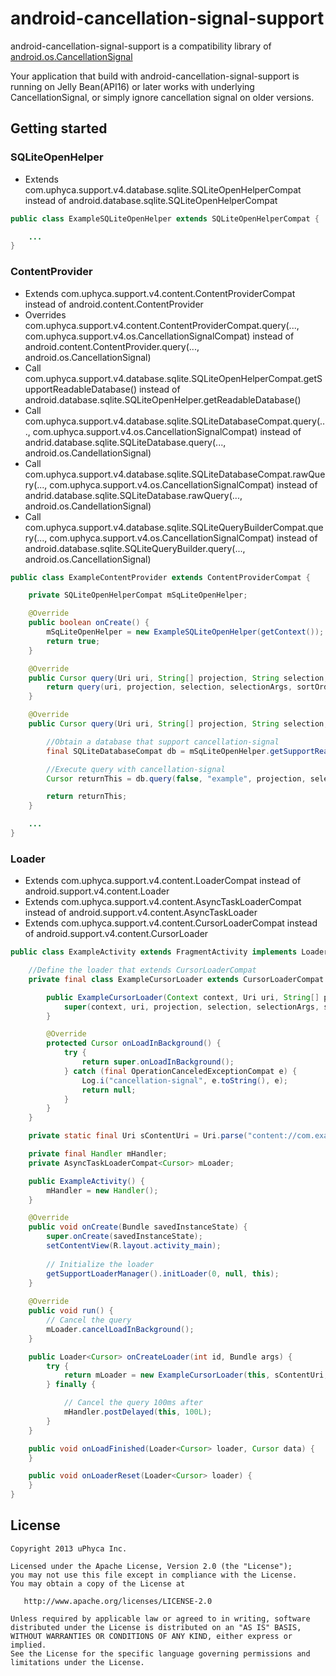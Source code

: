 android-cancellation-signal-support
===================================

android-cancellation-signal-support is a compatibility library of [android.os.CancellationSignal][1]



Your application that build with android-cancellation-signal-support is running on Jelly Bean(API16) or later works with underlying CancellationSignal, or simply ignore cancellation signal on older versions.


Getting started
-------


### SQLiteOpenHelper
 
- Extends com.uphyca.support.v4.database.sqlite.SQLiteOpenHelperCompat instead of android.database.sqlite.SQLiteOpenHelperCompat

```Java
public class ExampleSQLiteOpenHelper extends SQLiteOpenHelperCompat {

    ...
}
```

### ContentProvider

- Extends com.uphyca.support.v4.content.ContentProviderCompat instead of android.content.ContentProvider
- Overrides com.uphyca.support.v4.content.ContentProviderCompat.query(..., com.uphyca.support.v4.os.CancellationSignalCompat) instead of android.content.ContentProvider.query(..., android.os.CancellationSignal)
- Call com.uphyca.support.v4.database.sqlite.SQLiteOpenHelperCompat.getSupportReadableDatabase() instead of android.database.sqlite.SQLiteOpenHelper.getReadableDatabase()
- Call com.uphyca.support.v4.database.sqlite.SQLiteDatabaseCompat.query(..., com.uphyca.support.v4.os.CancellationSignalCompat) instead of andrid.database.sqlite.SQLiteDatabase.query(..., android.os.CandellationSignal)
- Call com.uphyca.support.v4.database.sqlite.SQLiteDatabaseCompat.rawQuery(..., com.uphyca.support.v4.os.CancellationSignalCompat) instead of andrid.database.sqlite.SQLiteDatabase.rawQuery(..., android.os.CandellationSignal)
- Call com.uphyca.support.v4.database.sqlite.SQLiteQueryBuilderCompat.query(..., com.uphyca.support.v4.os.CancellationSignalCompat) instead of android.database.sqlite.SQLiteQueryBuilder.query(..., android.os.CancellationSignal)


```Java
public class ExampleContentProvider extends ContentProviderCompat {

    private SQLiteOpenHelperCompat mSqLiteOpenHelper;

    @Override
    public boolean onCreate() {
        mSqLiteOpenHelper = new ExampleSQLiteOpenHelper(getContext());
        return true;
    }

    @Override
    public Cursor query(Uri uri, String[] projection, String selection, String[] selectionArgs, String sortOrder) {
        return query(uri, projection, selection, selectionArgs, sortOrder, (CancellationSignalCompat) null);
    }

    @Override
    public Cursor query(Uri uri, String[] projection, String selection, String[] selectionArgs, String sortOrder, CancellationSignalCompat cancellationSignal) {

        //Obtain a database that support cancellation-signal
        final SQLiteDatabaseCompat db = mSqLiteOpenHelper.getSupportReadableDatabase();

        //Execute query with cancellation-signal
        Cursor returnThis = db.query(false, "example", projection, selection, selectionArgs, null, null, null, null, cancellationSignal);

        return returnThis;
    }

    ...
}
```

### Loader

- Extends com.uphyca.support.v4.content.LoaderCompat instead of android.support.v4.content.Loader
- Extends com.uphyca.support.v4.content.AsyncTaskLoaderCompat instead of android.support.v4.content.AsyncTaskLoader
- Extends com.uphyca.support.v4.content.CursorLoaderCompat instead of android.support.v4.content.CursorLoader

```Java
public class ExampleActivity extends FragmentActivity implements LoaderCallbacks<Cursor>, Runnable {

    //Define the loader that extends CursorLoaderCompat
    private final class ExampleCursorLoader extends CursorLoaderCompat {

        public ExampleCursorLoader(Context context, Uri uri, String[] projection, String selection, String[] selectionArgs, String sortOrder) {
            super(context, uri, projection, selection, selectionArgs, sortOrder);
        }

        @Override
        protected Cursor onLoadInBackground() {
            try {
                return super.onLoadInBackground();
            } catch (final OperationCanceledExceptionCompat e) {
                Log.i("cancellation-signal", e.toString(), e);
                return null;
            }
        }
    }

    private static final Uri sContentUri = Uri.parse("content://com.example.cancellationsignal.support");

    private final Handler mHandler;
    private AsyncTaskLoaderCompat<Cursor> mLoader;

    public ExampleActivity() {
        mHandler = new Handler();
    }

    @Override
    public void onCreate(Bundle savedInstanceState) {
        super.onCreate(savedInstanceState);
        setContentView(R.layout.activity_main);
        
        // Initialize the loader
        getSupportLoaderManager().initLoader(0, null, this);
    }
    
    @Override
    public void run() {
        // Cancel the query
        mLoader.cancelLoadInBackground();
    }

    public Loader<Cursor> onCreateLoader(int id, Bundle args) {
        try {
            return mLoader = new ExampleCursorLoader(this, sContentUri, null, null, null, null);
        } finally {

            // Cancel the query 100ms after
            mHandler.postDelayed(this, 100L);
        }
    }

    public void onLoadFinished(Loader<Cursor> loader, Cursor data) {
    }

    public void onLoaderReset(Loader<Cursor> loader) {
    }
}
```


License
-------

    Copyright 2013 uPhyca Inc.

    Licensed under the Apache License, Version 2.0 (the "License");
    you may not use this file except in compliance with the License.
    You may obtain a copy of the License at

       http://www.apache.org/licenses/LICENSE-2.0

    Unless required by applicable law or agreed to in writing, software
    distributed under the License is distributed on an "AS IS" BASIS,
    WITHOUT WARRANTIES OR CONDITIONS OF ANY KIND, either express or implied.
    See the License for the specific language governing permissions and
    limitations under the License.


[1]: http://developer.android.com/reference/android/os/CancellationSignal.html

